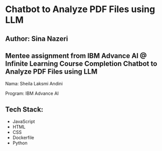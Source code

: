 # Chatbot to Analyze PDF Files using LLM
## Author: Sina Nazeri

Mentee assignment from IBM Advance AI @ Infinite Learning
Course Completion Chatbot to Analyze PDF Files using LLM
---

Nama: Sheila Laksmi Andini

Program: IBM Advance AI

## Tech Stack:
- JavaScript
- HTML
- CSS
- Dockerfile
- Python
